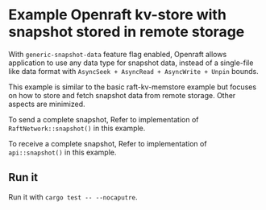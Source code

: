 # Example Openraft kv-store with snapshot stored in remote storage

With `generic-snapshot-data` feature flag enabled, Openraft allows application to use any data type for snapshot data,
instead of a single-file like data format with `AsyncSeek + AsyncRead + AsyncWrite + Unpin` bounds.

This example is similar to the basic raft-kv-memstore example
but focuses on how to store and fetch snapshot data from remote storage.
Other aspects are minimized.

To send a complete snapshot, Refer to implementation of `RaftNetwork::snapshot()` in this example.

To receive a complete snapshot, Refer to implementation of `api::snapshot()` in this example.


## Run it

Run it with `cargo test -- --nocaputre`.